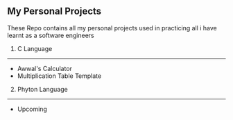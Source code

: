 My Personal Projects
---------------------------
These Repo contains all my personal projects used in practicing all i have learnt as a software engineers

1. C Language
-----------------------------------
* Awwal's Calculator
* Multiplication Table Template

2. Phyton Language
---------------------------
* Upcoming

